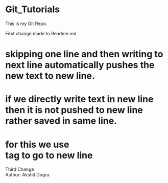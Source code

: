 # Git_Tutorials
This is my Git Repo.

First change made to Readme.md 
# skipping one line and then writing to next line automatically pushes the new text to new line. 
# if we directly write text in new line then it is not pushed to new line rather saved in same line.
# for this we use <br> tag to go to new line

Third Change<br>
Author: Akshit Dogra
